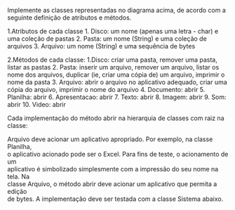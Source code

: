 Implemente	as classes	representadas no	diagrama	acima,	de	acordo	com	a	
seguinte	definição	de	atributos	e	métodos.

1.Atributos de	cada	classe
    1. Disco:	um	nome (apenas uma letra - char) e uma coleção de	pastas
    2. Pasta:	um	nome	(String) e uma	coleção	de	arquivos
    3. Arquivo:	um	nome (String) e	uma	sequência	de	bytes
 
2.Métodos de	cada	classe:
    1.Disco:	criar	uma	pasta,	remover	uma	pasta,	listar	as	pastas
    2. Pasta:	inserir um	arquivo, remover	um	arquivo, listar	os nome dos arquivos, duplicar	(ie,	criar	uma cópia	de)	um	arquivo,	imprimir	o	nome da	pasta
    3. Arquivo:	abrir o	arquivo no	aplicativo	adequado,	criar	uma	cópia do arquivo,	imprimir o	nome do	arquivo
    4. Documento:	abrir
    5. Planilha:	abrir
    6. Apresentacao:	abrir
    7. Texto:	abrir
    8. Imagem:	abrir
    9. Som:	abrir
    10. Video:	abrir
 
 
Cada implementação	do	método	abrir	na	hierarquia	de	classes	com	raiz	na	classe:

   Arquivo	deve	acionar	um	aplicativo	apropriado.	Por	exemplo,	na	classe	Planilha,	
o	aplicativo	acionado	pode	ser o	Excel.	Para	fins	de	teste,	o	acionamento	de	um	
aplicativo	é	simbolizado	simplesmente	com	a	impressão do	seu	nome na	tela.	Na	
classe	Arquivo,	o	método	abrir	deve	acionar	um	aplicativo	que	permita	a	edição	
de	bytes.
A	implementação	deve	ser	testada	com	a	classe	Sistema	abaixo.